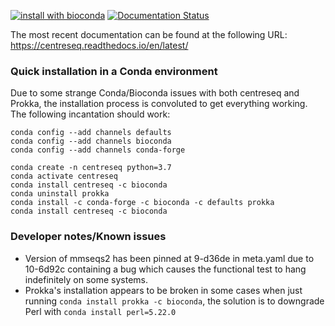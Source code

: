 [![install with bioconda](https://img.shields.io/badge/install%20with-bioconda-brightgreen.svg?style=flat)](http://bioconda.github.io/recipes/centreseq/README.html)
[![Documentation Status](https://readthedocs.org/projects/centreseq/badge/?version=latest)](https://centreseq.readthedocs.io/en/latest/?badge=latest)

The most recent documentation can be found at the following URL: https://centreseq.readthedocs.io/en/latest/

### Quick installation in a Conda environment
Due to some strange Conda/Bioconda issues with both centreseq and Prokka, 
the installation process is convoluted to get everything working. The following incantation should work: 
```text
conda config --add channels defaults
conda config --add channels bioconda
conda config --add channels conda-forge

conda create -n centreseq python=3.7
conda activate centreseq
conda install centreseq -c bioconda
conda uninstall prokka
conda install -c conda-forge -c bioconda -c defaults prokka
conda install centreseq -c bioconda
```


### Developer notes/Known issues
- Version of mmseqs2 has been pinned at 9-d36de in meta.yaml due to 10-6d92c containing a bug which causes the functional test to 
hang indefinitely on some systems.
- Prokka's installation appears to be broken in some cases when just running `conda install prokka -c bioconda`, 
the solution is to downgrade Perl with `conda install perl=5.22.0`